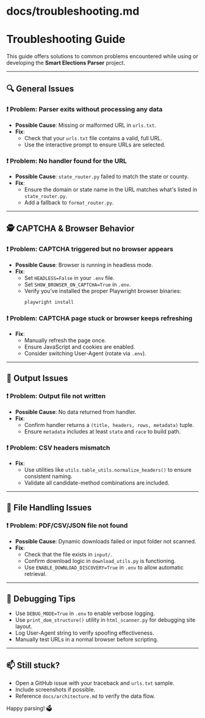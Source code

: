 # docs/troubleshooting.md

# Troubleshooting Guide

This guide offers solutions to common problems encountered while using or developing the **Smart Elections Parser** project.

---

## 🔍 General Issues

### ❗ Problem: Parser exits without processing any data
- **Possible Cause**: Missing or malformed URL in `urls.txt`.
- **Fix**: 
  - Check that your `urls.txt` file contains a valid, full URL.
  - Use the interactive prompt to ensure URLs are selected.

### ❗ Problem: No handler found for the URL
- **Possible Cause**: `state_router.py` failed to match the state or county.
- **Fix**:
  - Ensure the domain or state name in the URL matches what's listed in `state_router.py`.
  - Add a fallback to `format_router.py`.

---

## 🕵️ CAPTCHA & Browser Behavior

### ❗ Problem: CAPTCHA triggered but no browser appears
- **Possible Cause**: Browser is running in headless mode.
- **Fix**:
  - Set `HEADLESS=False` in your `.env` file.
  - Set `SHOW_BROWSER_ON_CAPTCHA=True` in `.env`.
  - Verify you’ve installed the proper Playwright browser binaries:
    ```bash
    playwright install
    ```

### ❗ Problem: CAPTCHA page stuck or browser keeps refreshing
- **Fix**:
  - Manually refresh the page once.
  - Ensure JavaScript and cookies are enabled.
  - Consider switching User-Agent (rotate via `.env`).

---

## 🧾 Output Issues

### ❗ Problem: Output file not written
- **Possible Cause**: No data returned from handler.
- **Fix**:
  - Confirm handler returns a `(title, headers, rows, metadata)` tuple.
  - Ensure `metadata` includes at least `state` and `race` to build path.

### ❗ Problem: CSV headers mismatch
- **Fix**:
  - Use utilities like `utils.table_utils.normalize_headers()` to ensure consistent naming.
  - Validate all candidate-method combinations are included.

---

## 📁 File Handling Issues

### ❗ Problem: PDF/CSV/JSON file not found
- **Possible Cause**: Dynamic downloads failed or input folder not scanned.
- **Fix**:
  - Check that the file exists in `input/`.
  - Confirm download logic in `download_utils.py` is functioning.
  - Use `ENABLE_DOWNLOAD_DISCOVERY=True` in `.env` to allow automatic retrieval.

---

## 🧪 Debugging Tips

- Use `DEBUG_MODE=True` in `.env` to enable verbose logging.
- Use `print_dom_structure()` utility in `html_scanner.py` for debugging site layout.
- Log User-Agent string to verify spoofing effectiveness.
- Manually test URLs in a normal browser before scripting.

---

## 📫 Still stuck?

- Open a GitHub issue with your traceback and `urls.txt` sample.
- Include screenshots if possible.
- Reference `docs/architecture.md` to verify the data flow.

Happy parsing! 🗳️
